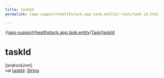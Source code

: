 ```yaml
---
title: taskId
permalink: /app-support/healthstack.app.task.entity/-task/task-id.html

---
```

//[app-support](../../../index.html)/[healthstack.app.task.entity](../index.html)/[Task](index.html)/[taskId](task-id.html)



# taskId



[androidJvm]\
val [taskId](task-id.html): [String](https://kotlinlang.org/api/latest/jvm/stdlib/kotlin/-string/index.html)




